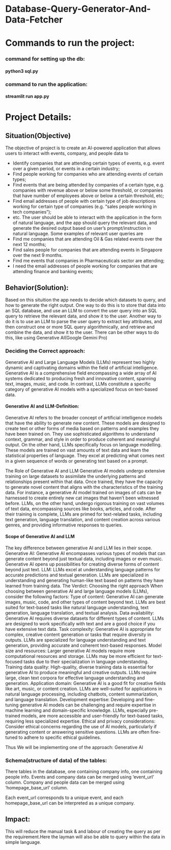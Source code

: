 ﻿# Database-Query-Generator-And-Data-Fetcher
# Commands to run the project:
### command for setting up the db:
#### python3 sql.py
### command to run the application:
#### streamlit run app.py

# Project Details:

## Situation(Objective)
The objective of project is to create an AI-powered application that allows users
to interact with events, company, and people data to
- Identify companies that are attending certain types of events, e.g. event over a
given period, or events in a certain industry;
- Find people working for companies who are attending events of certain types;
- Find events that are being attended by companies of a certain type, e.g.
companies with revenue above or below some threshold, or companies that
have number of employees above or below a certain threshold, etc;
- Find email addresses of people with certain type of job descriptions working for
certain type of companies (e.g. “sales people working in tech companies”);
- etc.
The user should be able to interact with the application in the form of natural
language, and the app should query the relevant data, and generate the desired
output based on user’s prompt/instruction in natural language.
Some examples of relevant user queries are
- Find me companies that are attending Oil & Gas related events over the next 12
months;
- Find sales people for companies that are attending events in Singapore over the
next 9 months.
- Find me events that companies in Pharmaceuticals sector are attending;
- I need the email addresses of people working for companies that are attending
finance and banking events;

## Behavior(Solution):

Based on this situition the app needs to decide which datasets to query, and
how to generate the right output. One way to do this is to store that data into an
SQL database, and use an LLM to convert the user query into an SQL query to
retrieve the relevant data, and show it to the user. Another way to do it is to use an
LLM to parse the user query to extract key attributes, and then construct one or
more SQL query algorithmically, and retrieve and combine the data, and show it to
the user. There can be other ways to do this, like using Generative AI(Google Gemini Pro)

### Deciding the Correct approach:

Generative AI and Large Language Models (LLMs) represent two highly dynamic and captivating domains within the field of artificial intelligence. Generative AI is a comprehensive field encompassing a wide array of AI systems dedicated to producing fresh and innovative content, spanning text, images, music, and code. In contrast, LLMs constitute a specific category of generative AI models with a specialized focus on text-based data.

#### Generative AI and LLM-Definition:
Generative AI refers to the broader concept of artificial intelligence models that have the ability to generate new content. These models are designed to create text or other forms of media based on patterns and examples they have been trained on. They use sophisticated algorithms to understand context, grammar, and style in order to produce coherent and meaningful output.
On the other hand, LLMs specifically focus on language modelling. These models are trained on vast amounts of text data and learn the statistical properties of language. They excel at predicting what comes next in a given sequence of words or generating text based on a prompt.

The Role of Generative AI and LLM Generative AI models undergo extensive training on large datasets to assimilate the underlying patterns and relationships present within that data. Once trained, they have the capacity to generate novel content that aligns with the characteristics of the training data. For instance, a generative AI model trained on images of cats can be harnessed to create entirely new cat images that haven’t been witnessed before. LLMs, on the other hand, undergo rigorous training on vast volumes of text data, encompassing sources like books, articles, and code. After their training is complete, LLMs are primed for text-related tasks, including text generation, language translation, and content creation across various genres, and providing informative responses to queries.
#### Scope of Generative AI and LLM
The key difference between generative AI and LLM lies in their scope.  Generative AI: Generative AI encompasses various types of models that can generate content beyond just textual data, including images or even music. Generative AI opens up possibilities for creating diverse forms of content beyond just text.
LLM: LLMs excel at understanding language patterns for accurate predictions and textual generation. LLMs are specialized in understanding and generating human-like text based on patterns they have learned from training data.
The Verdict: Choosing the right approach
When choosing between generative AI and large language models (LLMs), consider the following factors:
Type of content: Generative AI can generate images, music, code, and other types of content beyond text. LLMs are best suited for text-based tasks like natural language understanding, text generation, language translation, and textual analysis.
 Data availability: Generative AI requires diverse datasets for different types of content. LLMs are designed to work specifically with text and are a good choice if you have extensive text data.
Task complexity: Generative AI is appropriate for complex, creative content generation or tasks that require diversity in outputs. LLMs are specialized for language understanding and text generation, providing accurate and coherent text-based responses.
 Model size and resources: Larger generative AI models require more computational resources and storage. LLMs may be more efficient for text-focused tasks due to their specialization in language understanding.
 Training data quality: High-quality, diverse training data is essential for generative AI to produce meaningful and creative outputs. LLMs require large, clean text corpora for effective language understanding and generation.
 Application domain: Generative AI is a good fit for creative fields like art, music, or content creation. LLMs are well-suited for applications in natural language processing, including chatbots, content summarization, and language translation.
 Development expertise: Developing and fine-tuning generative AI models can be challenging and require expertise in machine learning and domain-specific knowledge. LLMs, especially pre-trained models, are more accessible and user-friendly for text-based tasks, requiring less specialized expertise.
Ethical and privacy considerations: Consider ethical concerns regarding the use of AI models, particularly if generating content or answering sensitive questions. LLMs are often fine-tuned to adhere to specific ethical guidelines.

Thus We will be implementing one of the approach: Generative AI

### Schema(structure of data) of the tables:
There tables in the database, one containing company info, one containing
people info. 
Events and company data can be merged using ‘event_url’ column.
Company and people data can be merged using ‘homepage_base_url’ column.

Each event_url corresponds to a unique event, and each homepage_base_url can
be interpreted as a unique company.

## Impact:
This will reduce the manual task & and labour of creating the query as per the requirement.Here the layman will also be able to query within the data in simple language.
